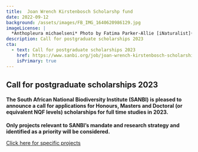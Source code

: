 ```yaml
---
title:  Joan Wrench Kirstenbosch Scholarshp fund
date: 2022-09-12
background: /assets/images/FB_IMG_1640620986129.jpg
imageLicense: |
  *Anthopleura michaelseni* Photo by Fatima Parker-Allie [iNaturalist](https://www.inaturalist.org/observations/20856021) (CC BY-NC)
description: Call for postgraduate scholarships 2023
cta:
  - text: Call for postgraduate scholarships 2023
    href: https://www.sanbi.org/job/joan-wrench-kirstenbosch-scholarship-fund-4/
    isPrimary: true
---
```


## Call for postgraduate scholarships 2023

#### The South African National Biodiversity Institute (SANBI) is pleased to announce a call for applications for Honours, Masters and Doctoral (or equivalent NQF levels) scholarships for full time studies in 2023.

**Only projects relevant to SANBI’s mandate and research strategy and identified as a priority will be considered.**

[Click here for specific projects](https://www.sanbi.org/wp-content/uploads/2022/09/Joan-Wrench-Kirstenbosch-Scholarship-Fund-studentship-projects-final-2022.pdf)
